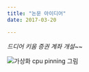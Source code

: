 ```yaml
---
title: "논문 아이디어"
date: 2017-03-20

---
```


*드디어 키움 증권 계좌 개설~~*



![가상화 cpu pinning 그림](https://nayoonhwang.blob.core.windows.net/newcontainer/vm%20isolation.png)
